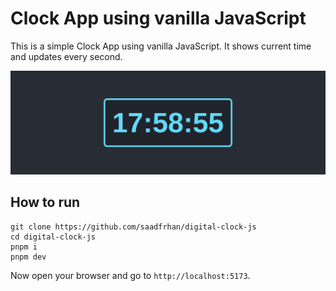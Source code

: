 # Clock App using vanilla JavaScript

This is a simple Clock App using vanilla JavaScript. It shows current time and updates every second.

<img src="./preview.png" />

## How to run

```
git clone https://github.com/saadfrhan/digital-clock-js
cd digital-clock-js
pnpm i
pnpm dev
```

Now open your browser and go to `http://localhost:5173`.